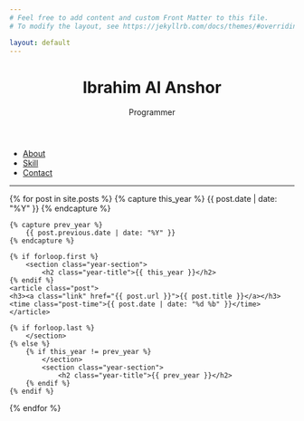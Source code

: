 ```yaml
---
# Feel free to add content and custom Front Matter to this file.
# To modify the layout, see https://jekyllrb.com/docs/themes/#overriding-theme-defaults

layout: default
---
```


<header class="header">
<h1 class="header-title">Ibrahim Al Anshor</h1>
<p class="header-subtitle">Programmer</p>
</header>
<ul class="nav">
<li class="px-2"><a class="link" href="/about">About</a></li>
<li class="px-2"><a class="link" href="/skill">Skill</a></li>
<li class="px-2"><a class="link" href="/contact">Contact</a></li>
</ul>
<hr class="hr">
<main>
{% for post in site.posts %}
    {% capture this_year %}
        {{ post.date | date: "%Y" }}
    {% endcapture %}

    {% capture prev_year %}
        {{ post.previous.date | date: "%Y" }}
    {% endcapture %}

    {% if forloop.first %}
        <section class="year-section">
            <h2 class="year-title">{{ this_year }}</h2>
    {% endif %}
    <article class="post">
    <h3><a class="link" href="{{ post.url }}">{{ post.title }}</a></h3>
    <time class="post-time">{{ post.date | date: "%d %b" }}</time>
    </article>

    {% if forloop.last %}
        </section>
    {% else %}
        {% if this_year != prev_year %}
            </section>
            <section class="year-section">
                <h2 class="year-title">{{ prev_year }}</h2>
        {% endif %}
    {% endif %}
{% endfor %}
</main>